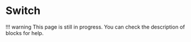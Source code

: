 # Switch

!!! warning
    This page is still in progress. You can check the description of blocks for help.
